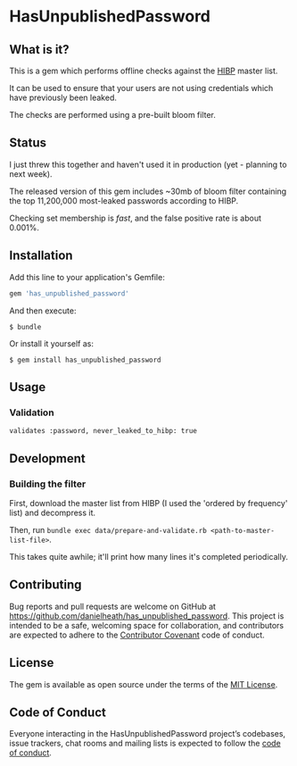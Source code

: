 # HasUnpublishedPassword

## What is it?

This is a gem which performs offline checks against the [HIBP](https://haveibeenpwned.com/) master list.

It can be used to ensure that your users are not using credentials which have previously been leaked.

The checks are performed using a pre-built bloom filter.

## Status

I just threw this together and haven't used it in production (yet - planning to next week).

The released version of this gem includes ~30mb of bloom filter containing the top 11,200,000 most-leaked passwords according to HIBP.

Checking set membership is *fast*, and the false positive rate is about 0.001%.

## Installation

Add this line to your application's Gemfile:

```ruby
gem 'has_unpublished_password'
```

And then execute:

    $ bundle

Or install it yourself as:

    $ gem install has_unpublished_password

## Usage

### Validation

`validates :password, never_leaked_to_hibp: true`

## Development

### Building the filter

First, download the master list from HIBP (I used the 'ordered by frequency' list) and decompress it.

Then, run `bundle exec data/prepare-and-validate.rb <path-to-master-list-file>`.

This takes quite awhile; it'll print how many lines it's completed periodically.

## Contributing

Bug reports and pull requests are welcome on GitHub at https://github.com/danielheath/has_unpublished_password. This project is intended to be a safe, welcoming space for collaboration, and contributors are expected to adhere to the [Contributor Covenant](http://contributor-covenant.org) code of conduct.

## License

The gem is available as open source under the terms of the [MIT License](https://opensource.org/licenses/MIT).

## Code of Conduct

Everyone interacting in the HasUnpublishedPassword project’s codebases, issue trackers, chat rooms and mailing lists is expected to follow the [code of conduct](https://github.com/[USERNAME]/has_unpublished_password/blob/master/CODE_OF_CONDUCT.md).

